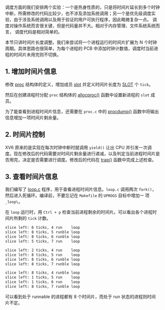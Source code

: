 调度方面的我们安排两个实验：一个是热身性质的，只是将时间片延长到多个时钟中断，所需修改的代码比较少，也不涉及添加系统调用；另一个是优先级调度实验，由于涉及系统调用以及用于验证的用户可执行程序，因此略微复杂一点。 调度对操作系统而言很关键，但是代码量并不大。相对于内存管理、文件系统系统而言， 调度代码是相对简单的。

本节只讲时间片长度调整。我们来尝试将一个进程运行的时间片扩展为 N 个时钟周期。具体思路也很简单，为每个进程的 PCB 中添加时钟计数值，调度时当前进程的时间片未用完则不切换。

## 1. 增加时间片信息

修改 [proc](https://github.com/professordeng/xv6-expansion/blob/slot/proc.h#L37) 结构体的定义，增加成员 [slot](https://github.com/professordeng/xv6-expansion/blob/slot/proc.h#L52) 并定义时间片长度为 [SLOT](https://github.com/professordeng/xv6-expansion/blob/slot/proc.h#L54) 个 `tick`。 

然后在创建进程时分配 `proc` 结构体的 [allocproc()](https://github.com/professordeng/xv6-expansion/blob/slot/proc.c#L91) 函数中设置新进程的 `slot` 成员。

为了能查看到进程时间片信息，还需要在 `proc.c` 中的 [procdump()](https://github.com/professordeng/xv6-expansion/blob/slot/proc.c#L527) 函数中将输出信息增加一项时间片剩余量。

## 2. 时间片控制

XV6 原来的是实现在每次时钟中断时就调用 `yield()` 让出 CPU 并引发一次调度。现在修改后的代码需要对时间片剩余量进行递减，以及判定当前进程时间片是否用完，决定是否需要进行调度。修改后的代码在 [trap()](https://github.com/professordeng/xv6-expansion/blob/slot/trap.c#L107) 函数中完成上述检查。

## 3. 查看时间片信息

我们编写了 [loop.c](https://github.com/professordeng/xv6-expansion/blob/slot/loop.c) 程序，用于查看进程时间片信息。`loop.c` 调用两次 `fork()`，然后进入死循环。编译前，不要忘记在 `Makefile` 的 `UPROGS` 目标中增加一 项 `_loop\`。 

在 `loop` 运行时，用 `Ctrl + p` 检查当前进程剩余的时间片。可以看出各个进程时间片所剩的 `tick` 计数。 

 ```bash
slice left: 6 ticks, 4 run    loop
slice left: 8 ticks, 5 runble loop
slice left: 8 ticks, 6 runble loop
slice left: 5 ticks, 7 run    loop

slice left: 2 ticks, 4 run    loop
slice left: 8 ticks, 5 run    loop
slice left: 8 ticks, 6 runble loop
slice left: 8 ticks, 7 runble loop

slice left: 8 ticks, 4 runble loop
slice left: 1 ticks, 5 run    loop
slice left: 1 ticks, 6 run    loop
slice left: 8 ticks, 7 runble loop
 ```

可以看到处于 runnable 的进程都有 8 个时间片，而处于 run 状态的进程则时间片不定。